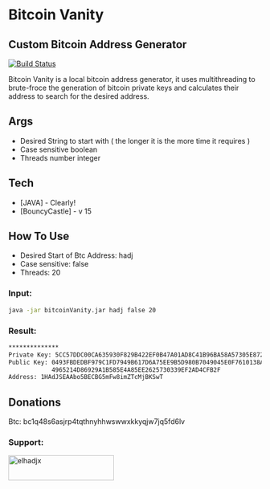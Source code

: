 # Bitcoin Vanity
## Custom Bitcoin Address Generator


[![Build Status](https://travis-ci.org/joemccann/dillinger.svg?branch=master)](https://travis-ci.org/joemccann/dillinger)

Bitcoin Vanity is a local bitcoin address generator, it uses multithreading to 
brute-froce the generation of bitcoin private keys and calculates their address
to search for the desired address.


## Args

- Desired String to start with ( the longer it is the more time it requires )
- Case sensitive boolean
- Threads number integer



## Tech

- [JAVA] - Clearly!
- [BouncyCastle] - v 15

## How To Use
- Desired Start of Btc Address: hadj
- Case sensitive: false
- Threads: 20
### Input:
```sh
java -jar bitcoinVanity.jar hadj false 20
```
### Result:
```sh
**************
Private Key: 5CC57DDC00CA635930F829B422EF0B47A01AD8C41B96BA58A57305E872CC243C
Public Key: 0493FBDEDBF979C1FD7949B617D6A75EE9B5D980B7049045E0F7610138AC4D8DBDA16618B86B52D5FFB
            4965214D86929A1B585E4A85EE2625730339EF2AD4CFB2F
Address: 1HAdJSEAAbo5BECBG5mFw8imZTcMjBKSwT
```


## Donations
Btc: bc1q48s6asjrp4tqthnyhhwswwxkkyqjw7jq5fd6lv

<h3 align="left">Support:</h3>
<p><a href="https://www.buymeacoffee.com/elhadjx"> <img align="left" src="https://cdn.buymeacoffee.com/buttons/v2/default-yellow.png" height="50" width="210" alt="elhadjx" /></a></p><br><br>
